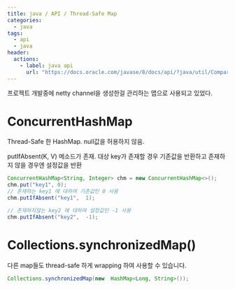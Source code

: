 ```yaml
---
title: java / API / Thread-Safe Map
categories: 
  - java
tags: 
  - api
  - java
header:  
  actions:
    - label: java api
      url: "https://docs.oracle.com/javase/8/docs/api/?java/util/Comparator.html"
---
```


프로젝트 개발중에 netty channel을 생성한걸 관리하는 맵으로 사용되고 있었다. 

# ConcurrentHashMap
Thread-Safe 한 HashMap. null값을 허용하지 않음.

putIfAbsent(K,  V) 메소드가 존재. 대상 key가 존재할 경우 기존값을 반환하고 존재하지 않을 경우엔 설정값을 반환 
```java
ConcurrentHashMap<String, Integer> chm = new ConcurrentHashMap<>();
chm.put("key1", 0);
// 존재하는 key1 에 대하여 기존값인 0 사용
chm.putIfAbsent("key1",  1);

// 존재하지않는 key2 에 대하여 설정값인 -1 사용
chm.putIfAbsent("key2",  -1);
```

# Collections.synchronizedMap()
다른 map들도 thread-safe 하게 wrapping 하여 사용할 수 있습니다.
```java
Collections.synchronizedMap(new  HashMap<Long, String>());  
```

<!--stackedit_data:
eyJoaXN0b3J5IjpbLTc1MjczMzcwNV19
-->